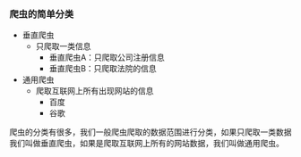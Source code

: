 ### 爬虫的简单分类
* 垂直爬虫
	* 只爬取一类信息
		* 垂直爬虫A：只爬取公司注册信息
		* 垂直爬虫B：只爬取法院的信息
* 通用爬虫
	* 爬取互联网上所有出现网站的信息
		* 百度
		* 谷歌

爬虫的分类有很多，我们一般爬虫爬取的数据范围进行分类，如果只爬取一类数据我们叫做垂直爬虫，如果是爬取互联网上所有的网站数据，我们叫做通用爬虫。